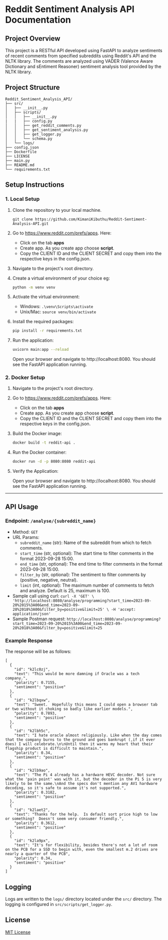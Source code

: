 # Reddit Sentiment Analysis API Documentation

## Project Overview

This project is a RESTful API developed using FastAPI to analyze sentiments of recent comments from specified subreddits using Reddit's API and the NLTK library. The comments are analyzed using VADER (Valence Aware Dictionary and sEntiment Reasoner) sentiment analysis tool provided by the NLTK library.


## Project Structure

```
Reddit_Sentiment_Analysis_API/
├── src/
│   ├── __init__.py
│   ├── scripts/
│   │   ├── __init__.py
|   |   ├── config.py
│   │   ├── get_reddit_comments.py
│   │   ├── get_sentiment_analysis.py
│   │   ├── get_logger.py
│   │   └── schema.py
│   └── logs/
├── config.json
├── Dockerfile
├── LICENSE
├── main.py
├── README.md
└── requirements.txt
```


## Setup Instructions

### 1. Local Setup

1. Clone the repository to your local machine.

    `git clone https://github.com/KimaniKibuthu/Reddit-Sentiment-Analysis-API.git`

2. Go to https://www.reddit.com/prefs/apps. Here:
    - Click on the tab **apps**
    - Create app. As you create app choose **script**.
    - Copy the CLIENT ID and the CLIENT SECRET and copy them into the respective keys in the config.json.

3. Navigate to the project's root directory.
4. Create a virtual environment of your choice eg:
   ```bash
   python -m venv venv
   ```
5. Activate the virtual environment:
   - Windows: `.\venv\Scripts\activate`
   - Unix/Mac: `source venv/bin/activate`
6. Install the required packages:
   ```bash
   pip install -r requirements.txt
   ```
7. Run the application:
   ```bash
   uvicorn main:app --reload
   ```

   Open your browser and navigate to http://localhost:8080. You should see the FastAPI application running.

### 2. Docker Setup

1. Navigate to the project's root directory.
2. Go to https://www.reddit.com/prefs/apps. Here:
    - Click on the tab **apps**
    - Create app. As you create app choose **script**.
    - Copy the CLIENT ID and the CLIENT SECRET and copy them into the respective keys in the config.json.
3. Build the Docker image:
   ```bash
   docker build -t reddit-api .
   ```
4. Run the Docker container:
   ```bash
   docker run -d -p 8080:8080 reddit-api
   ```
5. Verify the Application:

    Open your browser and navigate to http://localhost:8080. You should see the FastAPI application running.
---

## API Usage

### Endpoint: `/analyse/{subreddit_name}`

- Method: `GET`
- URL Params:
  - `subreddit_name` (str): Name of the subreddit from which to fetch comments.
  - `start_time` (str, optional): The start time to filter comments in the format 2023-09-28 15:00.
  - `end_time` (str, optional): The end time to filter comments in the format 2023-09-28 15:00.
  - `filter_by` (str, optional): The sentiment to filter comments by (positive, negative, neutral).
  - `limit` (int, optional): The maximum number of comments to fetch and analyze. Default is 25, maximum is 100.
- Sample call using curl:
  `curl -X 'GET' \
  'http://localhost:8080/analyse/programming?start_time=2023-09-20%2015%3A00&end_time=2023-09-28%2018%3A00&filter_by=positive&limit=25' \
  -H 'accept: application/json'`
- Sample Postman request:
    `http://localhost:8080/analyse/programming?start_time=2023-09-20%2015%3A00&end_time=2023-09-28%2018%3A00&filter_by=positive&limit=25`


### Example Response

The response will be as follows:
```
[
  {
    "id": "k2lc0zj",
    "text": "This would be more damning if Oracle was a tech company.",
    "polarity": 0.7155,
    "sentiment": "positive"
  },
  {
    "id": "k2lbqxw",
    "text": "Sweet.  Hopefully this means I could open a browser tab or two without it choking so badly like earlier models.",
    "polarity": 0.7893,
    "sentiment": "positive"
  },
  {
    "id": "k2lbh5c",
    "text": "I hate oracle almost religiously. Like when the day comes that the company burns to the ground and goes bankrupt (,if it ever does) I will celebrate.\n\nUntil then it warms my heart that their flagship product is difficult to maintain.",
    "polarity": 0.34,
    "sentiment": "positive"
  },
  {
    "id": "k2lb9ao",
    "text": "The Pi 4 already has a hardware HEVC decoder. Not sure what the 'pain point' was with it, but the decoder in the Pi 5 is very likely to be the same.\nAnd the specs don't mention any AV1 hardware decoding, so it's safe to assume it's not supported.",
    "polarity": 0.3182,
    "sentiment": "positive"
  },
  {
    "id": "k2laet2",
    "text": "Thanks for the help.  Is default sort price high to low or something?  Doesn't seem very consumer friendly.",
    "polarity": 0.3612,
    "sentiment": "positive"
  },
  {
    "id": "k2la9px",
    "text": "It's for flexibility, besides there's not a lot of room on the PCB for a SSD to begin with, even the smallest m.2 drives are nearly a quarter of the PCB",
    "polarity": 0.34,
    "sentiment": "positive"
  }
]
```

## Logging

Logs are written to the `logs/` directory located under the `src/` directory. The logging is configured in `src/scripts/get_logger.py`.



## License

[MIT License](https://opensource.org/licenses/MIT)
